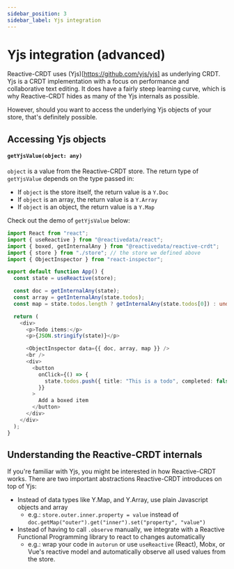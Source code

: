 ```yaml
---
sidebar_position: 3
sidebar_label: Yjs integration
---
```


# Yjs integration (advanced)

Reactive-CRDT uses (Yjs)[https://github.com/yjs/yjs] as underlying CRDT. Yjs is a CRDT implementation with a focus on performance and collaborative text editing. It does have a fairly steep learning curve, which is why Reactive-CRDT hides as many of the Yjs internals as possible.

However, should you want to access the underlying Yjs objects of your store, that's definitely possible.

## Accessing Yjs objects

#### `getYjsValue(object: any)`

`object` is a value from the Reactive-CRDT store. The return type of `getYjsValue` depends on the type passed in:

- If `object` is the store itself, the return value is a `Y.Doc`
- If `object` is an array, the return value is a `Y.Array`
- If `object` is an object, the return value is a `Y.Map`

Check out the demo of `getYjsValue` below:

```typescript live
import React from "react";
import { useReactive } from "@reactivedata/react";
import { boxed, getInternalAny } from "@reactivedata/reactive-crdt";
import { store } from "./store"; // the store we defined above
import { ObjectInspector } from "react-inspector";

export default function App() {
  const state = useReactive(store);

  const doc = getInternalAny(state);
  const array = getInternalAny(state.todos);
  const map = state.todos.length ? getInternalAny(state.todos[0]) : undefined;

  return (
    <div>
      <p>Todo items:</p>
      <p>{JSON.stringify(state)}</p>

      <ObjectInspector data={{ doc, array, map }} />
      <br />
      <div>
        <button
          onClick={() => {
            state.todos.push({ title: "This is a todo", completed: false });
          }}
        >
          Add a boxed item
        </button>
      </div>
    </div>
  );
}
```

## Understanding the Reactive-CRDT internals

If you're familiar with Yjs, you might be interested in how Reactive-CRDT works. There are two important abstractions Reactive-CRDT introduces on top of Yjs:

- Instead of data types like Y.Map, and Y.Array, use plain Javascript objects and array
  - e.g.: `store.outer.inner.property = value` instead of `doc.getMap("outer").get("inner").set("property", "value")`
- Instead of having to call `.observe` manually, we integrate with a Reactive Functional Programming library to react to changes automatically
  - e.g.: wrap your code in `autorun` or use `useReactive` (React), Mobx, or Vue's reactive model and automatically observe all used values from the store.
